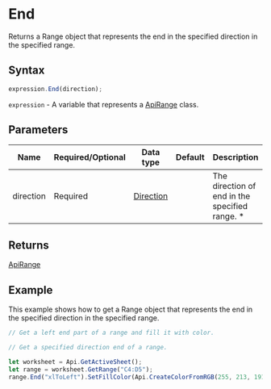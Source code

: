 # End

Returns a Range object that represents the end in the specified direction in the specified range.

## Syntax

```javascript
expression.End(direction);
```

`expression` - A variable that represents a [ApiRange](../ApiRange.md) class.

## Parameters

| **Name** | **Required/Optional** | **Data type** | **Default** | **Description** |
| ------------- | ------------- | ------------- | ------------- | ------------- |
| direction | Required | [Direction](../../Enumeration/Direction.md) |  | The direction of end in the specified range. * |

## Returns

[ApiRange](../../ApiRange/ApiRange.md)

## Example

This example shows how to get a Range object that represents the end in the specified direction in the specified range.

```javascript editor-xlsx
// Get a left end part of a range and fill it with color.

// Get a specified direction end of a range.

let worksheet = Api.GetActiveSheet();
let range = worksheet.GetRange("C4:D5");
range.End("xlToLeft").SetFillColor(Api.CreateColorFromRGB(255, 213, 191));
```

